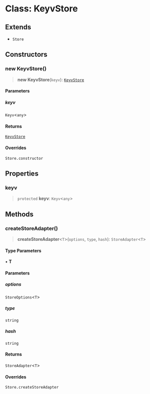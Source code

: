 # Class: KeyvStore

## Extends

- `Store`

## Constructors

### new KeyvStore()

> **new KeyvStore**(`keyv`): [`KeyvStore`](KeyvStore.md)

#### Parameters

##### keyv

`Keyv`\<`any`\>

#### Returns

[`KeyvStore`](KeyvStore.md)

#### Overrides

`Store.constructor`

## Properties

### keyv

> `protected` **keyv**: `Keyv`\<`any`\>

## Methods

### createStoreAdapter()

> **createStoreAdapter**\<`T`\>(`options`, `type`, `hash`): `StoreAdapter`\<`T`\>

#### Type Parameters

• **T**

#### Parameters

##### options

`StoreOptions`\<`T`\>

##### type

`string`

##### hash

`string`

#### Returns

`StoreAdapter`\<`T`\>

#### Overrides

`Store.createStoreAdapter`
